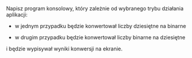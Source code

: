 Napisz program konsolowy, który zależnie od wybranego trybu działania aplikacji:

- w jednym przypadku będzie konwertował liczby dziesiętne na binarne

- w drugim przypadku będzie konwertował liczby binarne na dziesiętne

i będzie wypisywał wyniki konwersji na ekranie.
